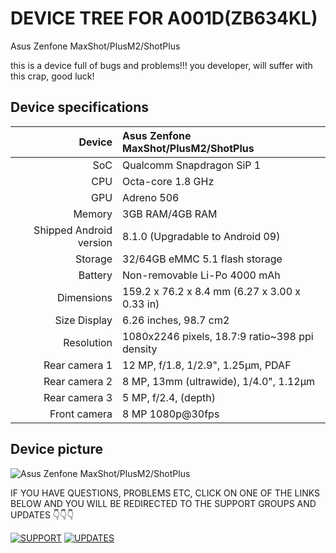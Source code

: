 # DEVICE TREE FOR A001D(ZB634KL)
Asus Zenfone MaxShot/PlusM2/ShotPlus 

this is a device full of bugs and problems!!!
you developer, will suffer with this crap, good luck!

## Device specifications

| Device       | Asus Zenfone MaxShot/PlusM2/ShotPlus            |
| -----------: | :---------------------------------------------- |
| SoC          | Qualcomm Snapdragon SiP 1                       |
| CPU          | Octa-core 1.8 GHz                               |
| GPU          | Adreno 506                                      |
| Memory       | 3GB RAM/4GB RAM                                 |
| Shipped Android version | 8.1.0 (Upgradable to Android 09)     |
| Storage      | 32/64GB eMMC 5.1 flash storage                  |
| Battery      | Non-removable Li-Po 4000 mAh                    |
| Dimensions   | 159.2 x 76.2 x 8.4 mm (6.27 x 3.00 x 0.33 in)   |
| Size Display | 6.26 inches, 98.7 cm2                           |
| Resolution	 | 1080x2246 pixels, 18.7:9 ratio~398 ppi density  |
| Rear camera 1| 12 MP, f/1.8, 1/2.9", 1.25μm, PDAF              |
| Rear camera 2| 8 MP, 13mm (ultrawide), 1/4.0", 1.12µm          |
| Rear camera 3| 5 MP, f/2.4, (depth)                            |
| Front camera |8 MP 1080p@30fps                                 |

## Device picture
![Asus Zenfone MaxShot/PlusM2/ShotPlus ](https://www.asus.com/media/br/products/QBvv47GlWvjC7674/zug6brMnCUEAPKe2_setting_xxx_0_90_end_800.png)

IF YOU HAVE QUESTIONS, PROBLEMS ETC, CLICK ON ONE OF THE LINKS BELOW AND YOU WILL BE REDIRECTED TO THE SUPPORT GROUPS AND UPDATES
👇👇👇

[![SUPPORT](https://cdn1.telesco.pe/file/UH5Zp-vlLjh-PH-jADUewMu6uXshbTDC01ABNcbzux1svvu06FpGfxcsYKBYICokTzNEz4N9ILraRCtKR3akScEHr2X6EkZ20yDpOtVyS6KYJs-WPq6wZXUn1bQgPCzy_mNkbutVRJ2Nd9DpmCfUfpanbnA1kIAQ2XhHb5Lof9gwJvREClO73qrW_412HaHS7ULggpgSHlSihxwPzvm470oYKwZoY_-xNSwbkSqONN3LPy6Buo9fC9eK45emiyKaL_8BlPoGfArcZxa7EE-CpNBlMSkjm4mxe39k_l-hbsB8CnXAgZz_Jrjha4TOTdEIDm1waSYyIYzvF-B5RoLaAQ.jpg)](https://t.me/a001d)
[![UPDATES](https://cdn1.telesco.pe/file/QBOLN2T5INscd20tQmOt3ULg0Ov8J0IrXjuoExNolbwyqtTglyVxlEo5ZAZlzuKe9BhQQHGWjxHn7anGwdXeh0RP9y5TcwFKexNAxWiCFFPyxHlMspCR12_w7ef4nE0hpcuHewO9pAmOSKRqwKIVTwHjacz5_GSdQP6w6ZpXCJsIf31arVqiFPsY95hb9ZpWDuYSBCzVV-fuIq9WpcS_qCbtIwOWy8AQKkNCFQgg0B5L0-Po-hQmL5E8kzQvenzPInk2TPqcbUAgK-0CGNVzNu--h2ofvFUDO3QIjpvV2BMp2da3Vs_J6gAatYQISHXnaaeKk0OYOHaPfz6hwFJl8w.jpg)](https://t.me/Max_Shot_M2)
